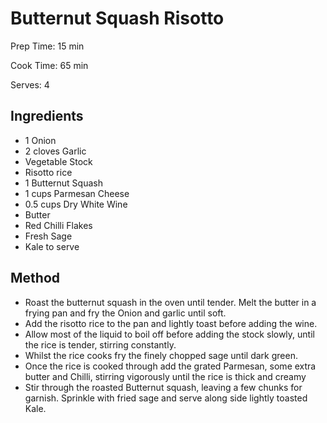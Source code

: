 # Butternut Squash Risotto

Prep Time: 15 min

Cook Time: 65 min

Serves: 4

## Ingredients

- 1 Onion
- 2 cloves Garlic
- Vegetable Stock
- Risotto rice
- 1 Butternut Squash
- 1 cups Parmesan Cheese
- 0.5 cups Dry White Wine
- Butter
- Red Chilli Flakes
- Fresh Sage
- Kale to serve

## Method

- Roast the butternut squash in the oven until tender. Melt the butter in a frying pan and fry the Onion and garlic until soft.
- Add the risotto rice to the pan and lightly toast before adding the wine.
- Allow most of the liquid to boil off before adding the stock slowly, until the rice is tender, stirring constantly.
- Whilst the rice cooks fry the finely chopped sage until dark green.
- Once the rice is cooked through add the grated Parmesan, some extra butter and Chilli, stirring vigorously until the rice is thick and creamy
- Stir through the roasted Butternut squash, leaving a few chunks for garnish. Sprinkle with fried sage and serve along side lightly toasted Kale.

